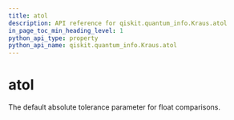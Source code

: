 ```yaml
---
title: atol
description: API reference for qiskit.quantum_info.Kraus.atol
in_page_toc_min_heading_level: 1
python_api_type: property
python_api_name: qiskit.quantum_info.Kraus.atol
---
```


# atol

The default absolute tolerance parameter for float comparisons.

